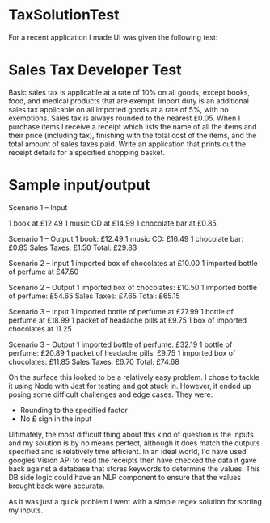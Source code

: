 # TaxSolutionTest
 For a recent application I made UI was given the following test: 

# Sales Tax Developer Test

Basic sales tax is applicable at a rate of 10% on all goods, except books, food, and medical products
that are exempt. Import duty is an additional sales tax applicable on all imported goods at a rate of
5%, with no exemptions. Sales tax is always rounded to the nearest £0.05.
When I purchase items I receive a receipt which lists the name of all the items and their price
(including tax), finishing with the total cost of the items, and the total amount of sales taxes paid.
Write an application that prints out the receipt details for a specified shopping basket.

# Sample input/output

Scenario 1 – Input

1 book at £12.49
1 music CD at £14.99
1 chocolate bar at £0.85

Scenario 1 – Output
1 book: £12.49
1 music CD: £16.49
1 chocolate bar: £0.85
Sales Taxes: £1.50
Total: £29.83

Scenario 2 – Input
1 imported box of chocolates at £10.00
1 imported bottle of perfume at £47.50

Scenario 2 – Output
1 imported box of chocolates: £10.50
1 imported bottle of perfume: £54.65
Sales Taxes: £7.65
Total: £65.15

Scenario 3 – Input
1 imported bottle of perfume at £27.99
1 bottle of perfume at £18.99
1 packet of headache pills at £9.75
1 box of imported chocolates at 11.25

Scenario 3 – Output
1 imported bottle of perfume: £32.19
1 bottle of perfume: £20.89
1 packet of headache pills: £9.75
1 imported box of chocolates: £11.85
Sales Taxes: £6.70
Total: £74.68

On the surface this looked to be a relatively easy problem. I chose to tackle it using Node with Jest for testing and got stuck in. However, it ended up posing some difficult challenges and edge cases. 
 They were: 
 
* Rounding to the specified factor 
* No £ sign in the input

Ultimately, the most difficult thing about this kind of question is the inputs and my solution is by no means perfect, although it does match the outputs specified and is relatively time efficient.
In an ideal world, I'd have used googles Vision API to read the receipts then have checked the data it gave back against a database that stores keywords to determine the values. This DB side logic
could have an NLP component to ensure that the values brought back were accurate. 

As it was just a quick problem I went with a simple regex solution for sorting my inputs. 


